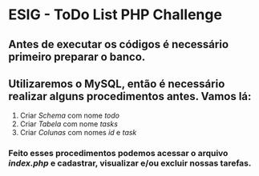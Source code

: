 # ESIG - ToDo List PHP Challenge

## Antes de executar os códigos é necessário primeiro preparar o banco.
##  Utilizaremos o MySQL, então é necessário realizar alguns procedimentos antes. Vamos lá:
1. Criar *Schema* com nome *todo*
2. Criar *Tabela* com nome *tasks*
3. Criar *Colunas* com nomes *id* e *task*

### Feito esses procedimentos podemos acessar o arquivo *index.php* e cadastrar, visualizar e/ou excluir nossas tarefas.
